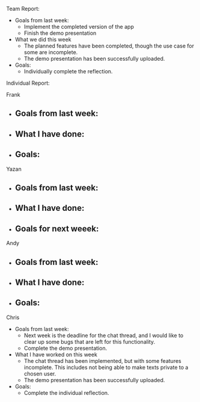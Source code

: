 Team Report: 
 - Goals from last week:
   - Implement the completed version of the app
   - Finish the demo presentation
 - What we did this week
   - The planned features have been completed, though the use case for some are incomplete.
   - The demo presentation has been successfully uploaded.
 - Goals:
   - Individually complete the reflection.


Individual Report:

Frank
- Goals from last week:
  - 
- What I have done:
   - 
- Goals:
    - 


Yazan
- Goals from last week:
   - 
 
- What I have done:
   - 
 
- Goals for next weeek:
   - 

Andy
- Goals from last week: 
  - 
- What I have done:
  - 
- Goals:
  - 


Chris
 - Goals from last week:
   - Next week is the deadline for the chat thread, and I would like to clear up some bugs that are left for this functionality.
   - Complete the demo presentation.
 - What I have worked on this week
   - The chat thread has been implemented, but with some features incomplete. This includes not being able to make texts private to a chosen user. 
   - The demo presentation has been successfully uploaded.
 - Goals:
   - Complete the individual reflection.
